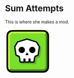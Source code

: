 # Sum Attempts
This is where she makes a mod.

<img src="logo.png" width="150" alt="the mod's logo" />